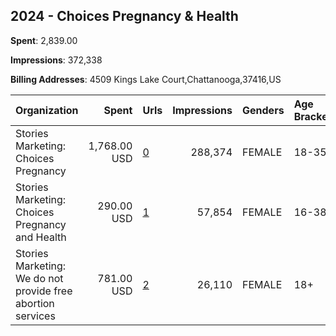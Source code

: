 ## 2024 - Choices Pregnancy & Health 
**Spent**: 2,839.00

**Impressions**: 372,338

**Billing Addresses**: 4509 Kings Lake Court,Chattanooga,37416,US

|Organization|Spent|Urls|Impressions|Genders|Age Brackets|Country Codes|
|:---|---:|:---|---:|:---|:---|:---|
|Stories Marketing: Choices Pregnancy|1,768.00 USD|[0](https://www.snap.com/political-ads/asset/069a76f28d0015031bfb2af39e674f77d343e1d0b62e53708944b137df5070e0?mediaType=mp4)|288,374|FEMALE|18-35|united states|
|Stories Marketing: Choices Pregnancy and Health|290.00 USD|[1](https://www.snap.com/political-ads/asset/07bd975a87f6aecdce2215e32ffa864163a10a0f66698e912aaf043b2598bebe?mediaType=mp4)|57,854|FEMALE|16-38|united states|
|Stories Marketing: We do not provide free abortion services|781.00 USD|[2](https://www.snap.com/political-ads/asset/bd132b0525ed16998768db06c67fcce41c7f1bebbba969dc85e1dae4fbb85870?mediaType=mp4)|26,110|FEMALE|18+|united states|
